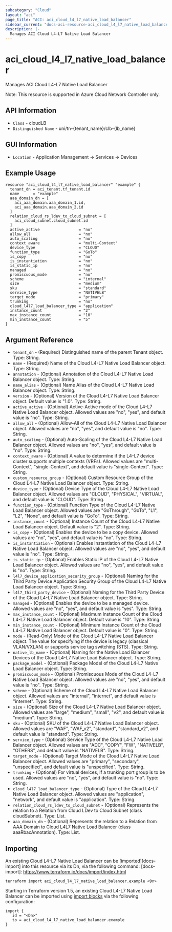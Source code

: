 ```yaml
---
subcategory: "Cloud"
layout: "aci"
page_title: "ACI: aci_cloud_l4_l7_native_load_balancer"
sidebar_current: "docs-aci-resource-aci_cloud_l4_l7_native_load_balancer"
description: |-
  Manages ACI Cloud L4-L7 Native Load Balancer
---
```


# aci_cloud_l4_l7_native_load_balancer #

Manages ACI Cloud L4-L7 Native Load Balancer

Note: This resource is supported in Azure Cloud Network Controller only.

## API Information ##

* `Class` - cloudLB
* `Distinguished Name` - uni/tn-{tenant_name}/clb-{lb_name}

## GUI Information ##

* `Location` - Application Management -> Services -> Devices


## Example Usage ##

```hcl
resource "aci_cloud_l4_l7_native_load_balancer" "example" {
  tenant_dn = aci_tenant.tf_tenant.id
  name      = "example"
  aaa_domain_dn = [
    aci_aaa_domain.aaa_domain_1.id,
    aci_aaa_domain.aaa_domain_2.id
  ]
  relation_cloud_rs_ldev_to_cloud_subnet = [
    aci_cloud_subnet.cloud_subnet.id
  ]
  active_active                 = "no"
  allow_all                     = "no"
  auto_scaling                  = "no"
  context_aware                 = "multi-Context"
  device_type                   = "CLOUD"
  function_type                 = "GoTo"
  is_copy                       = "no"
  is_instantiation              = "no"
  is_static_ip                  = "no"
  managed                       = "no"
  promiscuous_mode              = "no"
  scheme                        = "internal"
  size                          = "medium"
  sku                           = "standard"
  service_type                  = "NATIVELB"
  target_mode                   = "primary"
  trunking                      = "no"
  cloud_l4l7_load_balancer_type = "application"
  instance_count                = "2"
  max_instance_count            = "10"
  min_instance_count            = "5"
}
```

## Argument Reference ##

* `tenant_dn` - (Required) Distinguished name of the parent Tenant object. Type: String.
* `name` - (Required) Name of the Cloud L4-L7 Native Load Balancer object. Type: String.
* `annotation` - (Optional) Annotation of the Cloud L4-L7 Native Load Balancer object. Type: String.
* `name_alias` - (Optional) Name Alias of the Cloud L4-L7 Native Load Balancer object. Type: String.
* `version` - (Optional) Version of the Cloud L4-L7 Native Load Balancer object. Default value is "1.0". Type: String.
* `active_active` - (Optional) Active-Active mode of the Cloud L4-L7 Native Load Balancer object. Allowed values are "no", "yes", and default value is "no". Type: String.
* `allow_all` - (Optional) Allow-All of the Cloud L4-L7 Native Load Balancer object. Allowed values are "no", "yes", and default value is "no". Type: String.
* `auto_scaling` - (Optional) Auto-Scaling of the Cloud L4-L7 Native Load Balancer object. Allowed values are "no", "yes", and default value is "no". Type: String.
* `context_aware` - (Optional) A value to determine if the L4-L7 device cluster supports multiple contexts (VRFs). Allowed values are "multi-Context", "single-Context", and default value is "single-Context". Type: String.
* `custom_resource_group` - (Optional) Custom Resource Group of the Cloud L4-L7 Native Load Balancer object. Type: String.
* `device_type` - (Optional) Device Type of the Cloud L4-L7 Native Load Balancer object. Allowed values are "CLOUD", "PHYSICAL", "VIRTUAL", and default value is "CLOUD". Type: String.
* `function_type` - (Optional) Function Type of the Cloud L4-L7 Native Load Balancer object. Allowed values are "GoThrough", "GoTo", "L1", "L2", "None", and default value is "GoTo". Type: String.
* `instance_count` - (Optional) Instance Count of the Cloud L4-L7 Native Load Balancer object. Default value is "2". Type: String.
* `is_copy` - (Optional) Enables the device to be a copy device. Allowed values are "no", "yes", and default value is "no". Type: String.
* `is_instantiation` - (Optional) Enables Instantiation of the Cloud L4-L7 Native Load Balancer object. Allowed values are "no", "yes", and default value is "no". Type: String.
* `is_static_ip` - (Optional) Enables Static IP of the Cloud L4-L7 Native Load Balancer object. Allowed values are "no", "yes", and default value is "no". Type: String.
* `l4l7_device_application_security_group` - (Optional) Naming for the Third Party Device Application Security Group of the Cloud L4-L7 Native Load Balancer object. Type: String.
* `l4l7_third_party_device` - (Optional) Naming for the Third Party Device of the Cloud L4-L7 Native Load Balancer object. Type: String.
* `managed` - (Optional) Enables the device to be a managed device. Allowed values are "no", "yes", and default value is "yes". Type: String.
* `max_instance_count` - (Optional) Maximum Instance Count of the Cloud L4-L7 Native Load Balancer object. Default value is "10". Type: String.
* `min_instance_count` - (Optional) Minimum Instance Count of the Cloud L4-L7 Native Load Balancer object. Default value is "0". Type: String.
* `mode` - (Read-Only) Mode of the Cloud L4-L7 Native Load Balancer object. The value for specifying if the device is legacy (classical VLAN/VXLAN) or supports service tag switching (STS). Type: String.
* `native_lb_name` - (Optional) Naming for the Native Load Balancer Devices of the Cloud L4-L7 Native Load Balancer object. Type: String.
* `package_model` - (Optional) Package Model of the Cloud L4-L7 Native Load Balancer object. Type: String.
* `promiscuous_mode` - (Optional) Promiscuous Mode of the Cloud L4-L7 Native Load Balancer object. Allowed values are "no", "yes", and default value is "no". Type: String.
* `scheme` - (Optional) Scheme of the Cloud L4-L7 Native Load Balancer object. Allowed values are "internal", "internet", and default value is "internet". Type: String.
* `size` - (Optional) Size of the Cloud L4-L7 Native Load Balancer object. Allowed values are "large", "medium", "small", "v2", and default value is "medium". Type: String.
* `sku` - (Optional) SKU of the Cloud L4-L7 Native Load Balancer object. Allowed values are "WAF", "WAF_v2", "standard", "standard_v2", and default value is "standard". Type: String.
* `service_type` - (Optional) Service Type of the Cloud L4-L7 Native Load Balancer object. Allowed values are "ADC", "COPY", "FW", "NATIVELB", "OTHERS", and default value is "NATIVELB". Type: String.
* `target_mode` - (Optional) Target Mode of the Cloud L4-L7 Native Load Balancer object. Allowed values are "primary", "secondary", "unspecified", and default value is "unspecified". Type: String.
* `trunking` - (Optional) For virtual devices, if a trunking port group is to be used. Allowed values are "no", "yes", and default value is "no". Type: String.
* `cloud_l4l7_load_balancer_type` - (Optional) Type of the Cloud L4-L7 Native Load Balancer object. Allowed values are "application", "network", and default value is "application". Type: String.
* `relation_cloud_rs_ldev_to_cloud_subnet` - (Optional) Represents the relation to a Relation from Cloud LDev to Cloud Subnet (class cloudSubnet). Type: List.
* `aaa_domain_dn` - (Optional) Represents the relation to a Relation from AAA Domain to Cloud L4L7 Native Load Balancer (class aaaRbacAnnotation). Type: List.


## Importing ##

An existing Cloud L4-L7 Native Load Balancer can be [imported][docs-import] into this resource via its Dn, via the following command:
[docs-import]: https://www.terraform.io/docs/import/index.html


```
terraform import aci_cloud_l4_l7_native_load_balancer.example <Dn>
```

Starting in Terraform version 1.5, an existing Cloud L4-L7 Native Load Balancer can be imported using [import blocks](https://developer.hashicorp.com/terraform/language/import) via the following configuration:

 ```
 import {
    id = "<Dn>"
    to = aci_cloud_l4_l7_native_load_balancer.example
 }
 ```